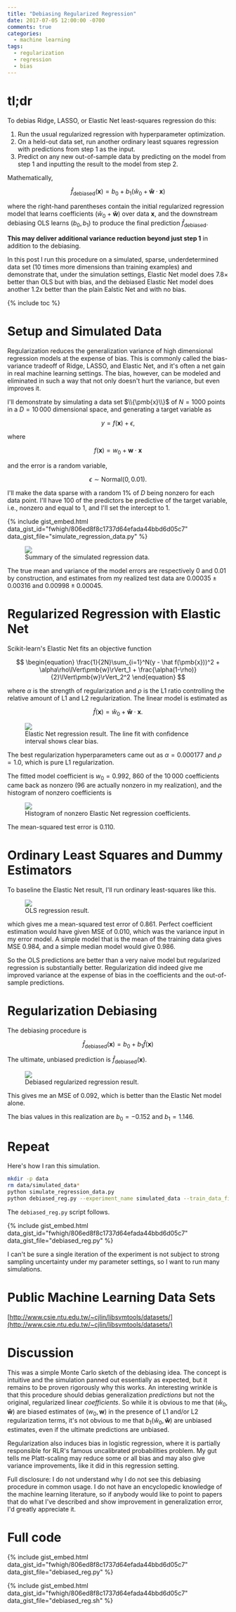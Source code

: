 ```yaml
---
title: "Debiasing Regularized Regression"
date: 2017-07-05 12:00:00 -0700
comments: true
categories: 
  - machine learning
tags:
  - regularization
  - regression
  - bias
---
```


# tl;dr

To debias Ridge, LASSO, or Elastic Net least-squares regression do this:
1. Run the usual regularized regression with hyperparameter optimization.
2. On a held-out data set, run another ordinary least squares regression with predictions from step 1 as the input.
3. Predict on any new out-of-sample data by predicting on the model from step 1 and inputting the result to the model from step 2.

Mathematically,

$$
\begin{equation}
\hat f_{\mathrm{debiased}}(\pmb{x}) = b_0 + b_1 (\hat w_0 + \pmb{\hat{w}}\cdot\pmb{x})
\end{equation}
$$

where the right-hand parentheses contain the initial regularized regression model that learns coefficients $(\hat w_0 + \pmb{\hat{w}})$ over data $\pmb{x}$, and the downstream debiasing OLS learns $(b_0, b_1)$ to produce the final prediction $\hat f_{\mathrm{debiased}}$.


**This may deliver additional variance reduction beyond just step 1** in addition to the debiasing.

In this post I run this procedure on a simulated, sparse, underdetermined data set (10 times more dimensions than training examples) and demonstrate that, under the simulation settings, Elastic Net model does $7.8\times$ better than OLS but with bias, and the debiased Elastic Net model does another $1.2x$ better than the plain Ealstic Net and with no bias.

{% include toc %}

# Setup and Simulated Data

Regularization reduces the generalization variance of high dimensional regression models at the expense of bias. This is commonly called the bias-variance tradeoff of Ridge, LASSO, and Elastic Net, and it's often a net gain in real machine learning settings. The bias, however, can be modeled and eliminated in such a way that not only doesn't hurt the variance, but even improves it.

I'll demonstrate by simulating a data set $\\{\pmb{x}\\}$ of $N=1000$ points in a $D=10\,000$ dimensional space, and generating a target variable as

$$
\begin{equation}
y = f(\pmb{x}) + \epsilon,
\end{equation}
$$

where 

$$
\begin{equation}
f(\pmb{x}) = w_0 + \pmb{w}\cdot\pmb{x}
\end{equation}
$$

and the error is a random variable,

$$
\begin{equation}
\epsilon \sim \mathrm{Normal}(0,0.01).
\end{equation}
$$

I'll make the data sparse with a random $1\%$ of $D$ being nonzero for each data point. I'll have $100$ of the predictors be predictive of the target variable, i.e., nonzero and equal to $1$, and I'll set the intercept to $1$. 

{% include gist_embed.html data_gist_id="fwhigh/806ed8f8c1737d64efada44bbd6d05c7" data_gist_file="simulate_regression_data.py" %}

<figure>
    <a href="/assets/debiasing-regularized-regression/simulated_data.png"><img src="/assets/debiasing-regularized-regression/simulated_data.png" /></a>
    <figcaption>Summary of the simulated regression data.</figcaption>
</figure>

The true mean and variance of the model errors are respectively $0$ and $0.01$ by construction, and estimates from my realized test data are $0.00035 \pm 0.00316$ and $0.00998 \pm 0.00045$.

# Regularized Regression with Elastic Net

Scikit-learn's Elastic Net fits an objective function

$$
\begin{equation}
\frac{1}{2N}\sum_{i=1}^N(y - \hat f(\pmb{x}))^2 + \alpha\rho\lVert\pmb{w}\rVert_1 + \frac{\alpha(1-\rho)}{2}\lVert\pmb{w}\rVert_2^2
\end{equation}
$$

where $\alpha$ is the strength of regularization and $\rho$ is the L1 ratio controlling the relative amount of L1 and L2 regularization. The linear model is estimated as

$$
\begin{equation}
\hat f(\pmb{x}) = \hat w_0 + \pmb{\hat{w}}\cdot\pmb{x}.
\end{equation}
$$

<figure>
    <a href="/assets/debiasing-regularized-regression/simulated_data_elasticnet_regression_result.png"><img src="/assets/debiasing-regularized-regression/simulated_data_elasticnet_regression_result.png" /></a>
    <figcaption>Elastic Net regression result. The line fit with confidence interval shows clear bias.</figcaption>
</figure>

The best regularization hyperparameters came out as $\alpha=0.000177$ and $\rho=1.0$, which is pure L1 regularization. 

The fitted model coefficient is $w_0 = 0.992$, $860$ of the $10\,000$ coefficients came back as nonzero (96 are actually nonzero in my realization), and the histogram of nonzero coefficients is

<figure>
    <a href="/assets/debiasing-regularized-regression/simulated_data_elasticnet_regression_coef_hist.png"><img src="/assets/debiasing-regularized-regression/simulated_data_elasticnet_regression_coef_hist.png" /></a>
    <figcaption>Histogram of nonzero Elastic Net regression coefficients.</figcaption>
</figure>

The mean-squared test error is $0.110$. 

# Ordinary Least Squares and Dummy Estimators

To baseline the Elastic Net result, I'll run ordinary least-squares like this.

<figure>
    <a href="/assets/debiasing-regularized-regression/simulated_data_ordinary_regression_result.png"><img src="/assets/debiasing-regularized-regression/simulated_data_ordinary_regression_result.png" /></a>
    <figcaption>OLS regression result.</figcaption>
</figure>


which gives me a mean-squared test error of $0.861$. Perfect coefficient estimation would have given MSE of $0.010$, which was the variance input in my error model. A simple model that is the mean of the training data gives MSE $0.984$, and a simple median model would give $0.986$.

So the OLS predictions are better than a very naive model but regularized regression is substantially better. Regularization did indeed give me improved variance at the expense of bias in the coefficients and the out-of-sample predictions.

# Regularization Debiasing

The debiasing procedure is

$$
\begin{equation}
\hat f_{\mathrm{debiased}}(\pmb{x}) = b_0 + b_1 \hat f(\pmb{x})
\end{equation}
$$

The ultimate, unbiased prediction is $\hat f_{\mathrm{debiased}}(\pmb{x})$.

<figure>
    <a href="/assets/debiasing-regularized-regression/simulated_data_debiased_reg_regression_result.png"><img src="/assets/debiasing-regularized-regression/simulated_data_debiased_reg_regression_result.png" /></a>
    <figcaption>Debiased regularized regression result.</figcaption>
</figure>

This gives me an MSE of $0.092$, which is better than the Elastic Net model alone.

The bias values in this realization are $b_0 = -0.152$ and $b_1 = 1.146$.

# Repeat

Here's how I ran this simulation.

```bash
mkdir -p data
rm data/simulated_data*
python simulate_regression_data.py
python debiased_reg.py --experiment_name simulated_data --train_data_filename simulated_data_train --test_data_filename simulated_data_test
```

The `debiased_reg.py` script follows.

{% include gist_embed.html data_gist_id="fwhigh/806ed8f8c1737d64efada44bbd6d05c7" data_gist_file="debiased_reg.py" %}

I can't be sure a single iteration of the experiment is not subject to strong sampling uncertainty under my parameter settings, so I want to run many simulations.


# Public Machine Learning Data Sets

[http://www.csie.ntu.edu.tw/~cjlin/libsvmtools/datasets/](http://www.csie.ntu.edu.tw/~cjlin/libsvmtools/datasets/)



# Discussion

This was a simple Monte Carlo sketch of the debiasing idea. The concept is intuitive and the simulation panned out essentially as expected, but it remains to be proven rigorously why this works. An interesting wrinkle is that this procedure should debias generalization *predictions* but not the original, regularized linear *coefficients*. So while it is obvious to me that $(\hat w_0, \pmb{\hat{w}})$ are biased estimates of $(w_0, \pmb{w})$ in the presence of L1 and/or L2 regularization terms, it's not obvious to me that $b_1(\hat w_0, \pmb{\hat{w}})$ are unbiased estimates, even if the ultimate predictions are unbiased.


Regularization also induces bias in logistic regression, where it is partially responsible for RLR's famous uncalibrated probabilities problem. My gut tells me Platt-scaling may reduce some or all bias and may also give variance improvements, like it did in this regression setting. 

Full disclosure: I do not understand why I do not see this debiasing procedure in common usage. I do not have an encyclopedic knowledge of the machine learning literature, so if anybody would like to point to papers that do what I've described and show improvement in generalization error, I'd greatly appreciate it. 

# Full code

{% include gist_embed.html data_gist_id="fwhigh/806ed8f8c1737d64efada44bbd6d05c7" data_gist_file="debiased_reg.py" %}

{% include gist_embed.html data_gist_id="fwhigh/806ed8f8c1737d64efada44bbd6d05c7" data_gist_file="debiased_reg.sh" %}
